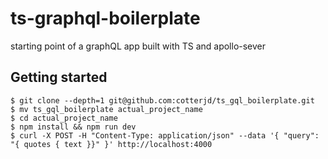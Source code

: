 # ts-graphql-boilerplate
starting point of a graphQL app built with TS and apollo-sever

## Getting started
`$ git clone --depth=1 git@github.com:cotterjd/ts_gql_boilerplate.git`<br>
`$ mv ts_gql_boilerplate actual_project_name`<br>
`$ cd actual_project_name`<br>
`$ npm install && npm run dev`<br>
`$ curl -X POST -H "Content-Type: application/json" --data '{ "query": "{ quotes { text }}" }' http://localhost:4000`
